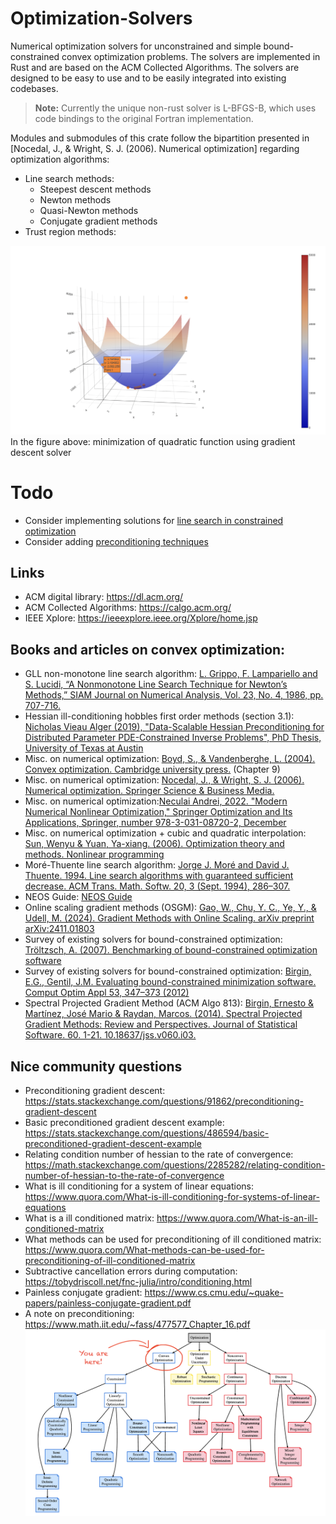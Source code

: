 # Optimization-Solvers

Numerical optimization solvers for unconstrained and simple bound-constrained convex optimization problems. The solvers are implemented in Rust and are based on the ACM Collected Algorithms. The solvers are designed to be easy to use and to be easily integrated into existing codebases. 

> **Note:** Currently the unique non-rust solver is L-BFGS-B, which uses code bindings to the original Fortran implementation.

Modules and submodules of this crate follow the bipartition presented in [Nocedal, J., & Wright, S. J. (2006). Numerical optimization] regarding optimization algorithms:
- Line search methods:
    - Steepest descent methods
    - Newton methods
    - Quasi-Newton methods
    - Conjugate gradient methods
- Trust region methods:


![Quadratic](assets/quadratic.png)
In the figure above: minimization of quadratic function using gradient descent solver


# Todo
- Consider implementing solutions for [line search in constrained optimization](https://scicomp.stackexchange.com/questions/7938/line-search-for-constrained-optimization)
- Consider adding [preconditioning techniques]()

## Links
- ACM digital library: https://dl.acm.org/
- ACM Collected Algorithms: https://calgo.acm.org/
- IEEE Xplore: https://ieeexplore.ieee.org/Xplore/home.jsp

## Books and articles on convex optimization:


- GLL non-monotone line search algorithm: [L. Grippo, F. Lampariello and S. Lucidi, “A Nonmonotone Line Search Technique for Newton’s Methods,” SIAM Journal on Numerical Analysis, Vol. 23, No. 4, 1986, pp. 707-716.](https://epubs.siam.org/doi/10.1137/0723046)
- Hessian ill-conditioning hobbles first order methods (section 3.1): [Nicholas Vieau Alger (2019), "Data-Scalable Hessian Preconditioning for
Distributed Parameter PDE-Constrained Inverse Problems", PhD Thesis, University of Texas at Austin](https://repositories.lib.utexas.edu/server/api/core/bitstreams/95072b2e-e489-4026-b5b9-11ab4e12fdd7/content)
- Misc. on numerical optimization: [Boyd, S., & Vandenberghe, L. (2004). Convex optimization. Cambridge university press.](https://web.stanford.edu/~boyd/cvxbook/) (Chapter 9)
- Misc. on numerical optimization: [Nocedal, J., & Wright, S. J. (2006). Numerical optimization. Springer Science & Business Media.](https://www.math.uci.edu/~qnie/Publications/NumericalOptimization.pdf) 
- Misc. on numerical optimization:[Neculai Andrei, 2022. "Modern Numerical Nonlinear Optimization," Springer Optimization and Its Applications, Springer, number 978-3-031-08720-2, December](https://link.springer.com/book/10.1007/978-3-031-08720-2)
- Misc. on numerical optimization + cubic and quadratic interpolation: [Sun, Wenyu & Yuan, Ya-xiang. (2006). Optimization theory and methods. Nonlinear programming](https://bayanbox.ir/view/1460469776013846613/Sun-Yuan-Optimization-theory.pdf)
- Moré-Thuente line search algorithm: [Jorge J. Moré and David J. Thuente. 1994. Line search algorithms with guaranteed sufficient decrease. ACM Trans. Math. Softw. 20, 3 (Sept. 1994), 286–307.](https://www.ii.uib.no/~lennart/drgrad/More1994.pdf)
- NEOS Guide: [NEOS Guide](https://neos-guide.org/guide/algorithms/)
- Online scaling gradient methods (OSGM): [Gao, W., Chu, Y. C., Ye, Y., & Udell, M. (2024). Gradient Methods with Online Scaling. arXiv preprint arXiv:2411.01803](https://arxiv.org/pdf/2411.01803)
- Survey of existing solvers for bound-constrained optimization: [Tröltzsch, A. (2007). Benchmarking of bound-constrained optimization software](https://www.cerfacs.fr/algor/reports/2007/WN_PA_07_143.pdf) 
- Survey of existing solvers for bound-constrained optimization: [Birgin, E.G., Gentil, J.M. Evaluating bound-constrained minimization software. Comput Optim Appl 53, 347–373 (2012)](https://www.ime.usp.br/%7Eegbirgin/publications/bg-bdseval.pdf)
- Spectral Projected Gradient Method (ACM Algo 813): [Birgin, Ernesto & Martínez, José Mario & Raydan, Marcos. (2014). Spectral Projected Gradient Methods: Review and Perspectives. Journal of Statistical Software. 60. 1-21. 10.18637/jss.v060.i03.](https://www.ime.usp.br/~egbirgin/publications/bmr5.pdf)

## Nice community questions

- Preconditioning gradient descent: https://stats.stackexchange.com/questions/91862/preconditioning-gradient-descent
- Basic preconditioned gradient descent example: https://stats.stackexchange.com/questions/486594/basic-preconditioned-gradient-descent-example
- Relating condition number of hessian to the rate of convergence: https://math.stackexchange.com/questions/2285282/relating-condition-number-of-hessian-to-the-rate-of-convergence
- What is ill conditioning for a system of linear equations: https://www.quora.com/What-is-ill-conditioning-for-systems-of-linear-equations
- What is a ill conditioned matrix: https://www.quora.com/What-is-an-ill-conditioned-matrix
- What methods can be used for preconditioning of ill conditioned matrix: https://www.quora.com/What-methods-can-be-used-for-preconditioning-of-ill-conditioned-matrix 
-  Subtractive cancellation errors during computation: https://tobydriscoll.net/fnc-julia/intro/conditioning.html
- Painless conjugate gradient: https://www.cs.cmu.edu/~quake-papers/painless-conjugate-gradient.pdf
- A note on preconditioning: https://www.math.iit.edu/~fass/477577_Chapter_16.pdf
![optim_family](assets/optim_family.png)
